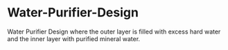 # Water-Purifier-Design
Water Purifier Design where the outer layer is filled with excess hard water and the inner layer with purified mineral water.

